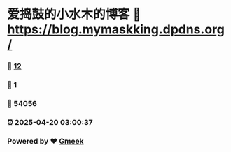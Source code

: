 # 爱捣鼓的小水木的博客 :link: https://blog.mymaskking.dpdns.org/ 
### :page_facing_up: [12](https://blog.mymaskking.dpdns.org//tag.html) 
### :speech_balloon: 1 
### :hibiscus: 54056 
### :alarm_clock: 2025-04-20 03:00:37 
### Powered by :heart: [Gmeek](https://github.com/Meekdai/Gmeek)
